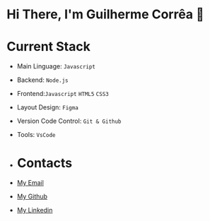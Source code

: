 # Hi There, I'm Guilherme Corrêa 🤝

# Current Stack
- Main Linguage: `Javascript`
- Backend: `Node.js`
- Frontend:`Javascript` `HTML5` `CSS3`
- Layout Design: `Figma`
- Version Code Control: `Git & Github`
- Tools: `VsCode`

- # Contacts
- [My Email](guilherme100rs@gmail.com)
- [My Github](https://github.com/guilherme100rs/)
- [My Linkedin](https://www.linkedin.com/in/guilhermecorreadev/)

